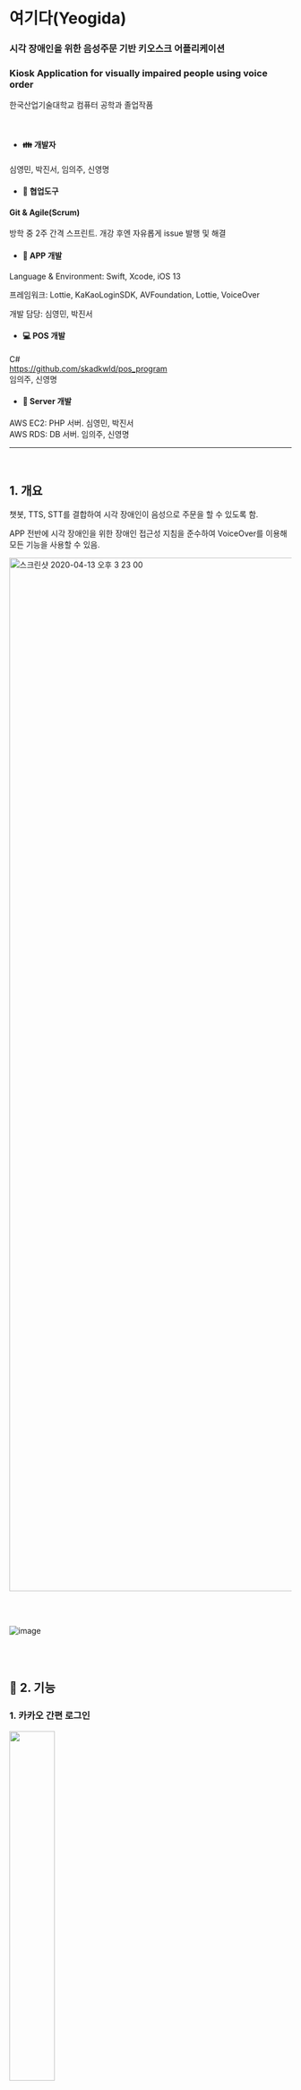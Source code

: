 
# 여기다(Yeogida)
### 시각 장애인을 위한 음성주문 기반 키오스크 어플리케이션
### Kiosk Application for visually impaired people using voice order

한국산업기술대학교 컴퓨터 공학과 졸업작품

</br>

* #### :family: 개발자
심영민, 박진서, 임의주, 신영명

* #### :pushpin: 협업도구
#### Git & Agile(Scrum)
방학 중 2주 간격 스프린트. 개강 후엔 자유롭게 issue 발행 및 해결



* #### :iphone: APP 개발

Language & Environment: Swift, Xcode, iOS 13

프레임워크: Lottie, KaKaoLoginSDK, AVFoundation, Lottie, VoiceOver

개발 담당: 심영민, 박진서



* #### :computer: POS 개발
C# </br> https://github.com/skadkwld/pos_program </br> 임의주, 신영명


* #### :file_folder: Server 개발
AWS EC2: PHP 서버. 심영민, 박진서 </br> AWS RDS: DB 서버. 임의주, 신영명

<hr/>

</br>

## 1. 개요
챗봇, TTS, STT를 결합하여 시각 장애인이 음성으로 주문을 할 수 있도록 함.

APP 전반에 시각 장애인을 위한 장애인 접근성 지침을 준수하여 VoiceOver를 이용해 모든 기능을 사용할 수 있음.                                



<img width="1845" alt="스크린샷 2020-04-13 오후 3 23 00" src="https://user-images.githubusercontent.com/20080283/79097410-b39bf700-7d9a-11ea-96cf-63320a08d3e8.png">

</br> </br>



![image](https://user-images.githubusercontent.com/20080283/79094920-f4444200-7d93-11ea-97ea-049f433675c8.png)

</br> </br>


## :calling: 2. 기능

### 1. 카카오 간편 로그인
<img src="https://user-images.githubusercontent.com/20080283/79095575-b1836980-7d95-11ea-941d-5179b3c374e2.gif" width="40%">

</br>

### 2. 음성주문
<img src="https://user-images.githubusercontent.com/20080283/79096612-9fef9100-7d98-11ea-8eb6-fb7c77262f28.gif" width="40%">

</br>

#### Google Dialogflow, AWS EC2 Server(PHP), RDS Server(DB), Lottie

음성주문, 유사도 추천 기능 제공

</br>

### 3. 알림기능
https://www.youtube.com/watch?v=eqi8PUJboFY

#### APNS, AWS EC2(PHP)

</br>

### 4. 전체 시연 영상
https://www.youtube.com/watch?v=QPmVavaMwBk

</br>

### 기타: 비콘 주문 기능 (추후 영상 추가 예정)

</br>
